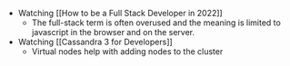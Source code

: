 - Watching [[How to be a Full Stack Developer in 2022]]
	- The full-stack term is often overused and the meaning is limited to javascript in the browser and on the server.
- Watching [[Cassandra 3 for Developers]]
	- Virtual nodes help with adding nodes to the cluster